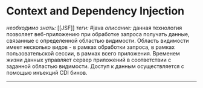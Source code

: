 # Context and Dependency Injection
*необходимо знать:* [[JSF]]
*теги:* #java 
*описание:* данная технология позволяет веб-приложению при обработке запроса получать данные, связанные с определенной областью видимости. Область видимости имеет несколько видов - в рамках обработки запроса, в рамках пользовательской сессии, в рамках всего приложения. Временем жизни данных управляет сервер приложений в соответствии с заданной областью видимости. Доступ к данным осуществляется с помощью инъекций CDI бинов.

---
## 